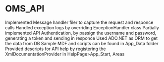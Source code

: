 # OMS_API


Implemented Message handler filer to capture the request and responce calls
Handled exception logs by overriding ExceptionHandler class
Partially implemented API Authentication, by passign the username and password, generating a token and sending in responce
Used ADO.NET as ORM to get the data from DB
Sample MDF and scripts can be found in App_Data folder
Provided descripts for API help by registering the XmlDocumentationProvider in HelpPage>App_Start, Areas

